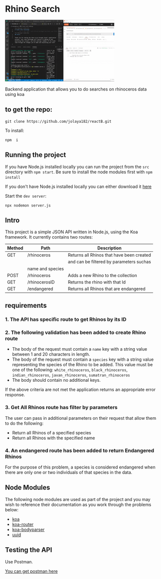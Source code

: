 # Rhino Search
<img src="./src/images/c.gif" title="b"/>

Backend application that allows you to do searches on 
rhinoceros data using koa


## to get the repo:

```
git clone https://github.com/jolaya182/reactB.git

```

To install:
```
npm  i
```
## Running the project

If you have Node.js installed locally you can run the project from the `src` directory with `npm start`. Be sure to install the node modules first with `npm install`

If you don't have Node.js installed locally you can either download it [here](https://nodejs.org/en/download)


Start the `dev server`:
```
npx nodemon server.js
```
## Intro

This project is a simple JSON API written in Node.js, using the Koa framework. It currently contains two routes:

| Method | Path         | Description                                |
| ------ | ------------ | ------------------------------------------ |
| GET    | /rhinoceros  | Returns all Rhinos that have been created  |
|        |              | and can be filtered by parameters suchas   |
|                       | name and species                           |
| POST   | /rhinoceros  | Adds a new Rhino to the collection         |
| GET    | /rhinocerosID| Returns the rhino with that Id             |
| GET    | /endangered  | Returns all Rhinos that are endangered     |



## requirements

### 1. The API has specific route to get Rhinos by its ID

### 2. The following validation has been added to create Rhino route

- The body of the request must contain a `name` key with a string value between 1 and 20 characters in length.
- The body of the request must contain a `species` key with a string value representing the species of the Rhino to be added. This value must be one of the following: `white_rhinoceros`, `black_rhinoceros`, `indian_rhinoceros`, `javan_rhinoceros`, `sumatran_rhinoceros`
- The body should contain no additional keys.

If the above criteria are not met the application returns an appropriate error response.

### 3. Get All Rhinos route has filter by parameters

The  user can pass in additional parameters on their request that allow them to do the following:
- Return all Rhinos of a specified species 
- Return all Rhinos with the specified name

### 4. An endangered route has been added to return Endangered Rhinos

For the purpose of this problem, a species is considered endangered when there are only one or two individuals of that species in the data.

## Node Modules

The following node modules are used as part of the project and you may wish to reference their documentation as you work through the problems below:
- [koa](http://koajs.com)
- [koa-router](https://www.npmjs.com/package/koa-router)
- [koa-bodyparser](https://www.npmjs.com/package/koa-bodyparser)
- [uuid](https://www.npmjs.com/package/uuid)


## Testing the API
 Use Postman.

[You can get postman here](https://www.getpostman.com/apps)

